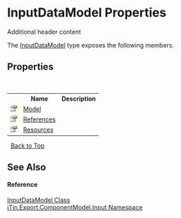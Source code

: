 # InputDataModel Properties
Additional header content 

The <a href="413820bc-4f38-b1e8-854c-9d26d2818a2b">InputDataModel</a> type exposes the following members.


## Properties
&nbsp;<table><tr><th></th><th>Name</th><th>Description</th></tr><tr><td>![Public property](media/pubproperty.gif "Public property")</td><td><a href="4518d9c2-34a0-51f6-7b93-7ca8e5c544fe">Model</a></td><td /></tr><tr><td>![Public property](media/pubproperty.gif "Public property")</td><td><a href="abd2b565-d0c2-9d65-8243-484e066e87f2">References</a></td><td /></tr><tr><td>![Public property](media/pubproperty.gif "Public property")</td><td><a href="aa30ea1b-7e44-bb5c-3b50-9ee064c3a128">Resources</a></td><td /></tr></table>&nbsp;
<a href="#inputdatamodel-properties">Back to Top</a>

## See Also


#### Reference
<a href="413820bc-4f38-b1e8-854c-9d26d2818a2b">InputDataModel Class</a><br /><a href="ecb5b195-9cf6-cd2f-1a84-5e83a0fe636f">iTin.Export.ComponentModel.Input Namespace</a><br />